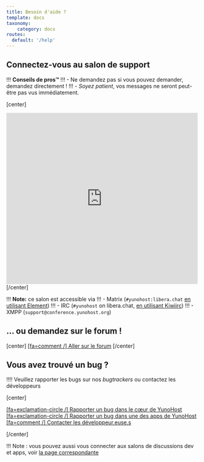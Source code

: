 ```yaml
---
title: Besoin d'aide ?
template: docs
taxonomy:
    category: docs
routes:
  default: '/help'
---
```


## Connectez-vous au salon de support

!!! **Conseils de pros™**
!!! - Ne demandez pas si vous pouvez demander, demandez directement !
!!! - *Soyez patient*, vos messages ne seront peut-être pas vus immédiatement.

[center]
<iframe src="https://kiwiirc.com/nextclient/?settings=7b72a0a81838360686798199ed53624f" style="width:100%;height:450px;border:0;display:block"></iframe>
[/center]

!!! **Note:** ce salon est accessible via
!!! - Matrix (`#yunohost:libera.chat` [en utilisant Element](https://app.element.io/#/room/#yunohost:libera.chat))
!!! - IRC (`#yunohost` on libera.chat, [en utilisant Kiwiirc](https://web.libera.chat/#yunohost))
!!! - XMPP (`support@conference.yunohost.org`)

## ... ou demandez sur le forum !

[center]
[[fa=comment /] Aller sur le forum](https://forum.yunohost.org/?target=_blank&classes=btn,btn-lg,btn-success)
[/center]

## Vous avez trouvé un bug ?

!!!! Veuillez rapporter les bugs sur nos *bugtrackers* ou contactez les développeurs

[center]

[[fa=exclamation-circle /] Rapporter un bug dans le cœur de YunoHost](https://github.com/yunohost/issues/issues?target=_blank&classes=btn,btn-lg,btn-warning)
[[fa=exclamation-circle /] Rapporter un bug dans une des apps de YunoHost](https://github.com/YunoHost-Apps?target=_blank&classes=btn,btn-lg,btn-warning)
[[fa=comment /] Contacter les développeur.euse.s](https://web.libera.chat/#yunohost-dev?target=_blank&classes=btn,btn-lg,btn-warning)

[/center]

!!! Note : vous pouvez aussi vous connecter aux salons de discussions dev et apps, voir [la page correspondante](/chat_rooms)
